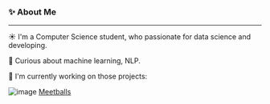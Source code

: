 ### ✨ About Me
***
☀️ I'm a Computer Science student, who passionate for data science and developing.

🌟 Curious about machine learning, NLP.

🔭 I'm currently working on those projects:

![image](https://github.com/MaayanMashhadi/MaayanMashhadi/assets/94162474/b5f5d85d-0b34-47eb-b1d1-4fb1b57354ca) [Meetballs](https://github.com/redhat-beyond/MeetBalls)




